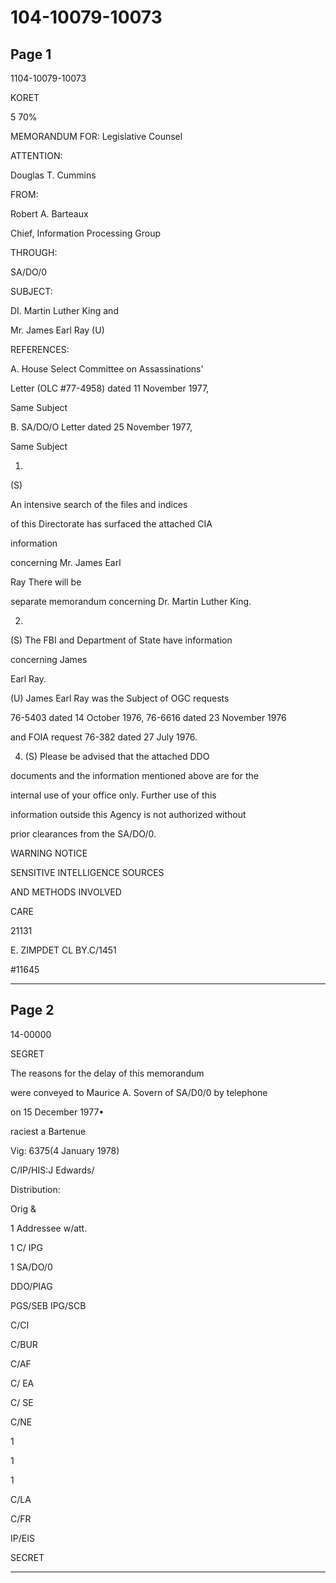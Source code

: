 # 104-10079-10073

## Page 1

1104-10079-10073

KORET

5 70%

MEMORANDUM FOR: Legislative Counsel

ATTENTION:

Douglas T. Cummins

FROM:

Robert A. Barteaux

Chief, Information Processing Group

THROUGH:

SA/DO/0

SUBJECT:

DI. Martin Luther King and

Mr. James Earl Ray (U)

REFERENCES:

A. House Select Committee on Assassinations'

Letter (OLC #77-4958) dated 11 November 1977,

Same Subject

B. SA/DO/O Letter dated 25 November 1977,

Same Subject

1.

(S)

An intensive search of the files and indices

of this Directorate has surfaced the attached CIA

information

concerning Mr. James Earl

Ray There will be

separate memorandum concerning Dr. Martin Luther King.

2.

(S) The FBI and Department of State have information

concerning James

Earl Ray.

(U) James Earl Ray was the Subject of OGC requests

76-5403 dated 14 October 1976, 76-6616 dated 23 November 1976

and FOIA request 76-382 dated 27 July 1976.

4. (S) Please be advised that the attached DDO

documents and the information mentioned above are for the

internal use of your office only. Further use of this

information outside this Agency is not authorized without

prior clearances from the SA/DO/0.

WARNING NOTICE

SENSITIVE INTELLIGENCE SOURCES

AND METHODS INVOLVED

CARE

21131

E. ZIMPDET CL BY.C/1451

#11645

---

## Page 2

14-00000

SEGRET

The reasons for the delay of this memorandum

were conveyed to Maurice A. Sovern of SA/D0/0 by telephone

on 15 December 1977•

raciest a Bartenue

Vig: 6375(4 January 1978)

C/IP/HIS:J Edwards/

Distribution:

Orig &

1 Addressee w/att.

1 C/ IPG

1 SA/DO/0

DDO/PIAG

PGS/SEB IPG/SCB

C/CI

C/BUR

C/AF

C/ EA

C/ SE

C/NE

1

1

1

C/LA

C/FR

IP/EIS

SECRET

---

